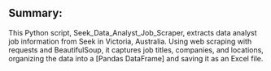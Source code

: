 ## Summary:

This Python script, Seek_Data_Analyst_Job_Scraper, extracts data analyst job information from Seek in Victoria, Australia. 
Using web scraping with requests and BeautifulSoup, it captures job titles, companies, and locations, organizing the data into a [Pandas DataFrame] and saving it as an Excel file.

